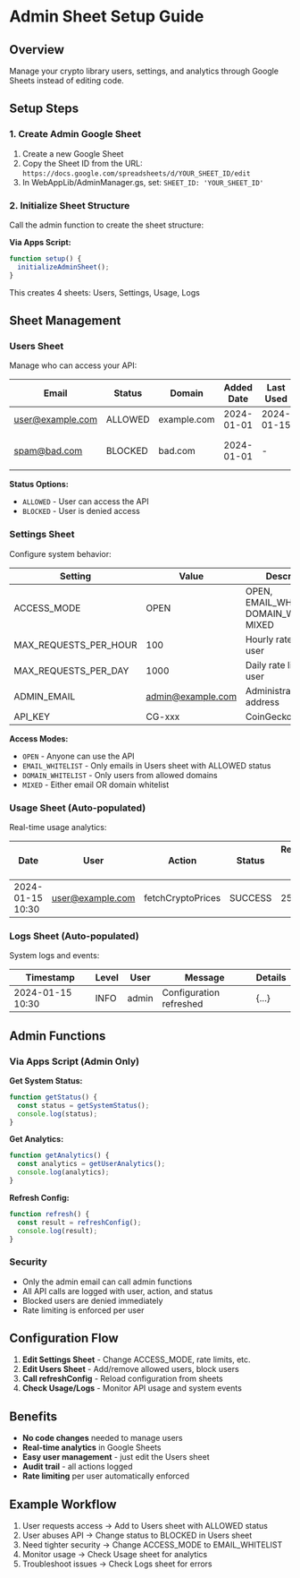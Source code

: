 # Admin Sheet Setup Guide

## Overview
Manage your crypto library users, settings, and analytics through Google Sheets instead of editing code.

## Setup Steps

### 1. Create Admin Google Sheet
1. Create a new Google Sheet
2. Copy the Sheet ID from the URL: `https://docs.google.com/spreadsheets/d/YOUR_SHEET_ID/edit`
3. In WebAppLib/AdminManager.gs, set: `SHEET_ID: 'YOUR_SHEET_ID'`

### 2. Initialize Sheet Structure
Call the admin function to create the sheet structure:

**Via Apps Script:**
```javascript
function setup() {
  initializeAdminSheet();
}
```

This creates 4 sheets: Users, Settings, Usage, Logs

## Sheet Management

### Users Sheet
Manage who can access your API:

| Email | Status | Domain | Added Date | Last Used | Total Requests | Notes |
|-------|--------|--------|------------|-----------|----------------|--------|
| user@example.com | ALLOWED | example.com | 2024-01-01 | 2024-01-15 | 150 | Regular user |
| spam@bad.com | BLOCKED | bad.com | 2024-01-01 | - | 0 | Blocked for abuse |

**Status Options:**
- `ALLOWED` - User can access the API
- `BLOCKED` - User is denied access

### Settings Sheet
Configure system behavior:

| Setting | Value | Description |
|---------|-------|-------------|
| ACCESS_MODE | OPEN | OPEN, EMAIL_WHITELIST, DOMAIN_WHITELIST, MIXED |
| MAX_REQUESTS_PER_HOUR | 100 | Hourly rate limit per user |
| MAX_REQUESTS_PER_DAY | 1000 | Daily rate limit per user |
| ADMIN_EMAIL | admin@example.com | Administrator email address |
| API_KEY | CG-xxx | CoinGecko API key |

**Access Modes:**
- `OPEN` - Anyone can use the API
- `EMAIL_WHITELIST` - Only emails in Users sheet with ALLOWED status
- `DOMAIN_WHITELIST` - Only users from allowed domains
- `MIXED` - Either email OR domain whitelist

### Usage Sheet (Auto-populated)
Real-time usage analytics:

| Date | User | Action | Status | Response Time (ms) | Tokens Requested | IP Address |
|------|------|--------|--------|-------------------|------------------|------------|
| 2024-01-15 10:30 | user@example.com | fetchCryptoPrices | SUCCESS | 250 | 5 | 192.168.1.1 |

### Logs Sheet (Auto-populated)
System logs and events:

| Timestamp | Level | User | Message | Details |
|-----------|-------|------|---------|---------|
| 2024-01-15 10:30 | INFO | admin | Configuration refreshed | {...} |

## Admin Functions

### Via Apps Script (Admin Only)

**Get System Status:**
```javascript
function getStatus() {
  const status = getSystemStatus();
  console.log(status);
}
```

**Get Analytics:**
```javascript
function getAnalytics() {
  const analytics = getUserAnalytics();
  console.log(analytics);
}
```

**Refresh Config:**
```javascript
function refresh() {
  const result = refreshConfig();
  console.log(result);
}
```

### Security

- Only the admin email can call admin functions
- All API calls are logged with user, action, and status
- Blocked users are denied immediately
- Rate limiting is enforced per user

## Configuration Flow

1. **Edit Settings Sheet** - Change ACCESS_MODE, rate limits, etc.
2. **Edit Users Sheet** - Add/remove allowed users, block users
3. **Call refreshConfig** - Reload configuration from sheets
4. **Check Usage/Logs** - Monitor API usage and system events

## Benefits

- **No code changes** needed to manage users
- **Real-time analytics** in Google Sheets
- **Easy user management** - just edit the Users sheet
- **Audit trail** - all actions logged
- **Rate limiting** per user automatically enforced

## Example Workflow

1. User requests access → Add to Users sheet with ALLOWED status
2. User abuses API → Change status to BLOCKED in Users sheet
3. Need tighter security → Change ACCESS_MODE to EMAIL_WHITELIST
4. Monitor usage → Check Usage sheet for analytics
5. Troubleshoot issues → Check Logs sheet for errors